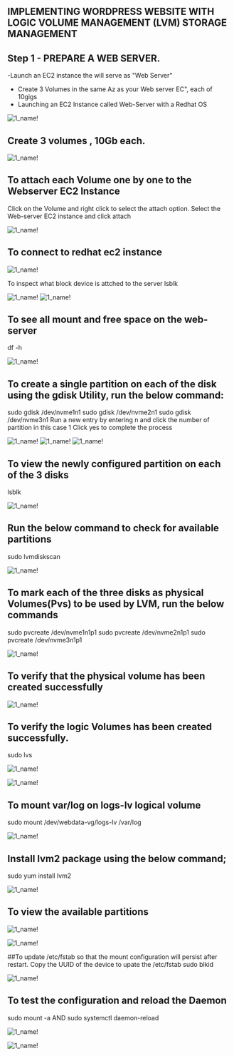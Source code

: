## IMPLEMENTING WORDPRESS WEBSITE WITH LOGIC VOLUME MANAGEMENT (LVM) STORAGE MANAGEMENT

## Step 1 - PREPARE A WEB SERVER.
-Launch an EC2 instance the will serve as "Web Server"
- Create 3 Volumes in the same Az as your Web server EC", each of 10gigs
- Launching an EC2 Instance called Web-Server with a Redhat OS
  
![1_name!](../img/1_linuxwebserver.png)

## Create 3 volumes , 10Gb each.

![1_name!](../img/1_volumecreation.png)

## To attach each Volume one by one to the Webserver EC2 Instance
Click on the Volume and right click to select the attach option.
Select the Web-server EC2 instance and click attach

![1_name!](../img/5_attachvolumetoinstance.png)

## To connect to redhat ec2 instance

![1_name!](../img/2_redhatconnect.png)

To inspect what block device is attched to the server
lsblk

![1_name!](../img/6_lsblkinspect.png)
![1_name!](../img/7_lsdevcommand.png)

## To see all mount and free space on the web-server
df -h

![1_name!](../img/8_dfhcommand.png)

## To create a single partition on each of the disk using the gdisk Utility, run the below command:
sudo gdisk /dev/nvme1n1
sudo gdisk /dev/nvme2n1
sudo gdisk /dev/nvme3n1
Run a new entry by entering n and click the number of partition in this case 1
Click yes to complete the process

![1_name!](../img/12_gdiskpartition.png)
![1_name!](../img/12_gdpartition.png)
![1_name!](../img/13_gdpartition2and3.png)

## To view the newly configured partition on each of the 3 disks
lsblk 

![1_name!](../img/14_newlyconfiguredpartitionview.png)

## Run the below command to check for available partitions
sudo lvmdiskscan

![1_name!](../img/15_diskscan2.png)

## To mark each of the three disks as physical Volumes(Pvs) to be used by LVM, run the below commands
sudo pvcreate /dev/nvme1n1p1 
sudo pvcreate /dev/nvme2n1p1 
sudo pvcreate /dev/nvme3n1p1

![1_name!](../img/16_pvcreate.png)

## To verify that the physical volume has been created successfully

![1_name!](../img/17_sudovolume.png)

## To verify the logic Volumes has been created successfully.
sudo lvs

![1_name!](../img/18_lvcreate.png)

![1_name!](../img/19_formatlogicalvolume.png)

## To mount var/log on logs-lv logical volume
sudo mount /dev/webdata-vg/logs-lv /var/log

![1_name!](../img/20_mount.png)

## Install lvm2 package using the below command;
sudo yum install lvm2

![1_name!](../img/10_lvm2install.png)

## To view the available partitions

![1_name!](../img/11_availablepartitions.png)

![1_name!](../img/20_sudoupdate.png)

##To update /etc/fstab so that the mount configuration will persist after restart. Copy the UUID of the device to upate the /etc/fstab
sudo blkid

![1_name!](../img/21_updatefstab.png)

## To test the configuration and reload the Daemon
sudo mount -a 
AND
sudo systemctl daemon-reload

![1_name!](../img/21_testconfiguration.png)



![1_name!](../img/21_updatefstab.png)


